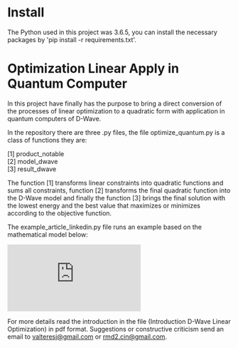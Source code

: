 # Install
 The Python used in this project was 3.6.5, you can install the necessary packages by 'pip install -r requirements.txt'.
 
# Optimization Linear Apply in Quantum Computer 

In this project have finally has the purpose to bring a direct conversion of the processes of linear optimization to a quadratic form with application in quantum computers of D-Wave.

In the repository there are three .py files, the file optimize_quantum.py is a class of functions they are:

[1] product_notable\
[2] model_dwave\
[3] result_dwave

The function [1] transforms linear constraints into quadratic functions and sums all constraints, function [2] transforms the final quadratic function into the D-Wave model and finally the function [3] brings the final solution with the lowest energy and the best value that maximizes or minimizes according to the objective function.

The example_article_linkedin.py file runs an example based on the mathematical model below:

![\Large \begin{aligned}
& \text{maximize} & & 7x_1+4x_2+19x_3 \\
& \text{subject to} && x_1+x_3\leq1, \\
& &&   x_2+x_3 \leq1, \\
& &&  x_1,x_2,x_3=0 \enspace or \enspace 1. 
\end{aligned}](https://latex.codecogs.com/gif.latex?%5Cbegin%7Baligned%7D%20%26%20%5Ctext%7Bmaximize%7D%20%26%20%26%207x_1&plus;4x_2&plus;19x_3%20%5C%5C%20%26%20%5Ctext%7Bsubject%20to%7D%20%26%26%20x_1&plus;x_3%5Cleq1%2C%20%5C%5C%20%26%20%26%26%20x_2&plus;x_3%20%5Cleq1%2C%20%5C%5C%20%26%20%26%26%20x_1%2Cx_2%2Cx_3%3D0%20%5Censpace%20or%20%5Censpace%201.%20%5Cend%7Baligned%7D)

For more details read the introduction in the file (Introduction D-Wave Linear Optimization) in pdf format.
Suggestions or constructive criticism send an email to valteresj@gmail.com or rmd2.cin@gmail.com.
